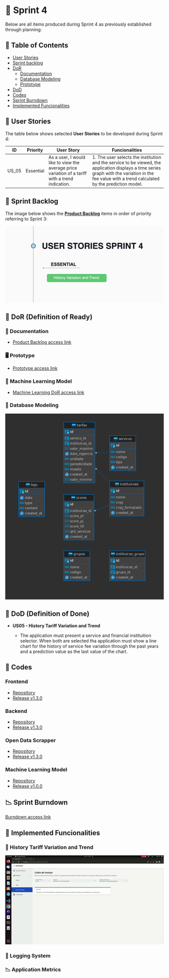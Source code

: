 # 🏁 Sprint 4

Below are all items produced during Sprint 4 as previously established through planning:

## 📑 Table of Contents

- [User Stories](https://github.com/cluster-8/eFinance#-user-stories)
- [Sprint backlog](https://github.com/cluster-8/eFinance#-sprint-backlog)
- [DoR](https://github.com/cluster-8/eFinance#-dor)
  - [Documentation](https://github.com/cluster-8/eFinance#-documentation)
  - [Database Modeling](https://github.com/cluster-8/eFinance#-database-modeling)
  - [Prototype](https://github.com/cluster-8/eFinance#-prototype)
- [DoD](https://github.com/cluster-8/eFinance#-dod)
- [Codes](https://github.com/cluster-8/eFinance#-codes)
- [Sprint Burndown](https://github.com/cluster-8/eFinance#-sprint-burndown)
- [Implemented Funcionalities](https://github.com/cluster-8/eFinance#-implemented-funcionalities)

## 👤 User Stories

The table below shows selected **User Stories** to be developed during Sprint 4:

| ID    | Priority  | User Story                                                                          | Funcionalities                                                                                                                                                                                                     |
| ----- | --------- | ----------------------------------------------------------------------------------- | ------------------------------------------------------------------------------------------------------------------------------------------------------------------------------------------------------------------ |
| US_05 | Essential | As a user, I would like to view the average price variation of a tariff with a trend indication. | 1. The user selects the institution and the service to be viewed, the application displays a time series graph with the variation in the fee value with a trend calculated by the prediction model. |

## 📝 Sprint Backlog

The image below shows the [**Product Backlog**](https://github.com/cluster-8/eFinance/blob/main/docs/v04_c3a_eFinance_-_Product_Backlog.pdf) items in order of priority referring to Sprint 3:

![](https://github.com/cluster-8/eFinance/blob/main/docs/imgs/user-stories-sprint4.jpeg)

## 📜 DoR (Definition of Ready)

### 📂 Documentation

- [Product Backlog access link](https://github.com/cluster-8/eFinance/blob/main/docs/v04_c3a_eFinance_-_Product_Backlog.pdf)


### 🖥️ Prototype

- [Prototype access link](https://www.figma.com/proto/NomgcHgPjuGxlI8yZCOrYx/API-6?node-id=225-2&scaling=min-zoom&page-id=0%3A1)

### 🤖 Machine Learning Model

- [Machine Learning DoR access link](https://github.com/cluster-8/eFinance-ml-model/blob/main/docs/DOR.md)

### 🎲 Database Modeling

![](https://github.com/cluster-8/eFinance/blob/main/docs/imgs/database-model-sprint-4.png)

## 📜 DoD (Definition of Done)

- **US05 - History Tariff Variation and Trend**

  - The application must present a service and financial instituition selector. When both are selected tha application must show a line chart for the history of service fee variation through the past years and a prediction value as the last value of the chart.

## 📃 Codes

### Frontend

- [Repository](https://github.com/cluster-8/eFinance-front)
- [Release v1.3.0](https://github.com/cluster-8/eFinance-front/releases/tag/v1.3.0)

### Backend

- [Repository](https://github.com/cluster-8/eFinance-api)
- [Release v1.3.0](https://github.com/cluster-8/eFinance-api/releases/tag/v1.3.0)

### Open Data Scrapper

- [Repository](https://github.com/cluster-8/eFinance-odata-scrapper)
- [Release v1.3.0](https://github.com/cluster-8/eFinance-odata-scrapper/releases/tag/v1.3.0)

### Machine Learning Model

- [Repository](https://github.com/cluster-8/eFinance-ml-model)
- [Release v1.0.0](https://github.com/cluster-8/eFinance-ml-model/releases/tag/v1.0.0)

## 📉 Sprint Burndown

[Burndown access link](https://github.com/cluster-8/eFinance/blob/main/docs/imgs/sprint-4-burndown.png)

## 💫 Implemented Funcionalities

### 🤖 History Tariff Variation and Trend

![](https://github.com/cluster-8/eFinance/blob/main/docs/gifs/history-variation-and-prediction.gif)

### 📂 Logging System

[](https://github.com/cluster-8/eFinance/blob/main/docs/gifs/log-system.gif)

### 📉 Application Metrics

[]()